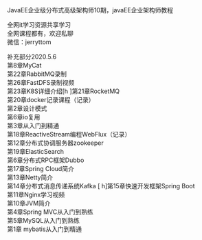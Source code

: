 JavaEE企业级分布式高级架构师10期，javaEE企业架构师教程

全网it学习资源共享学习<br>全网课程都有，欢迎私聊<br>微信：jerryttom<br>

补充部分2020.5.6<br> 第8章MyCat<br> 第22章RabbitMQ录制<br> 第26章FastDFS录制视频<br> 第23章K8S详细介绍[h ]第21章RocketMQ<br> 第20章docker记录课程（记录）<br> 第2章设计模式<br> 第6章io复用<br> 第3章从入门到精通<br> 第18章ReactiveStream编程WebFlux（记录）<br> 第12章分布式协调服务器zookeeper<br> 第19章ElasticSearch<br> 第6章分布式RPC框架Dubbo<br> 第17章Spring Cloud简介<br> 第13章Netty简介<br> 第14章分布式消息传递系统Kafka [ h]第15章快速开发框架Spring Boot<br> 第11章Nginx学习视频<br> 第10章JVM简介<br> 第4章Spring MVC从入门到熟练<br> 第5章MySQL从入门到熟练<br> 第1章 mybatis从入门到精通